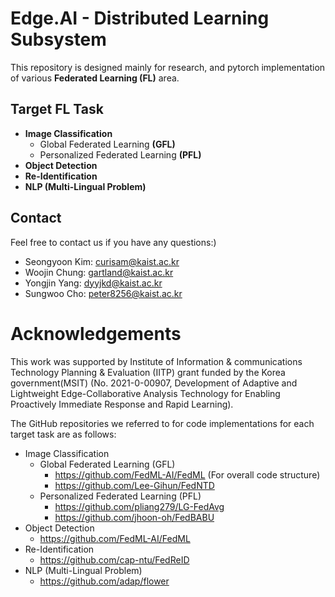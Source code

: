 # Edge.AI - Distributed Learning Subsystem 

This repository is designed mainly for research, and pytorch implementation of various **Federated Learning (FL)** area.

## Target FL Task 
- **Image Classification**
	- Global Federated Learning **(GFL)**
	- Personalized Federated Learning **(PFL)**
- **Object Detection**
- **Re-Identification**
- **NLP (Multi-Lingual Problem)**

## Contact 
Feel free to contact us if you have any questions:)

- Seongyoon Kim: curisam@kaist.ac.kr
- Woojin Chung: gartland@kaist.ac.kr
- Yongjin Yang: dyyjkd@kaist.ac.kr
- Sungwoo Cho: peter8256@kaist.ac.kr 


# Acknowledgements
This work was supported by Institute of Information & communications Technology Planning & Evaluation (IITP) grant funded by the Korea government(MSIT) (No. 2021-0-00907, Development of Adaptive and Lightweight Edge-Collaborative Analysis Technology for Enabling Proactively Immediate Response and Rapid Learning).


The GitHub repositories we referred to for code implementations for each target task are as follows:


- Image Classification
	- Global Federated Learning (GFL)
		- https://github.com/FedML-AI/FedML (For overall code structure)
		- https://github.com/Lee-Gihun/FedNTD
	- Personalized Federated Learning (PFL)
		- https://github.com/pliang279/LG-FedAvg 
		-  https://github.com/jhoon-oh/FedBABU
- Object Detection
	- https://github.com/FedML-AI/FedML
- Re-Identification
	- https://github.com/cap-ntu/FedReID
- NLP (Multi-Lingual Problem)
	- https://github.com/adap/flower
